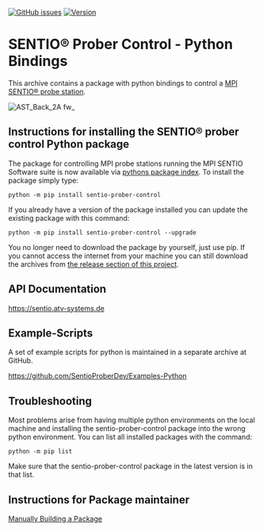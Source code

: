 [![GitHub issues](https://img.shields.io/github/issues/SentioProberDev/SentioProberControl.svg?maxAge=360)](https://github.com/SentioProberDev/SentioProberControl/issues)
[![Version](https://img.shields.io/github/release/SentioProberDev/SentioProberControl.svg?maxAge=360)](https://github.com/SentioProberDev/SentioProberControl/releases/)
# SENTIO® Prober Control - Python Bindings
This archive contains a package with python bindings to control a [MPI SENTIO® probe station](https://www.mpi-corporation.com/ast/engineering-probe-systems/mpi-sentio-software-suite/).

![AST_Back_2A fw_](https://user-images.githubusercontent.com/2202567/204108957-0c7a864a-a526-4d32-a1ca-51985a0b01c6.png)

## Instructions for installing the SENTIO® prober control Python package

The package for controlling MPI probe stations running the MPI SENTIO Software suite is now available via [pythons package index](https://pypi.org/project/sentio-prober-control/). To install the
package simply type:

```python -m pip install sentio-prober-control```

If you already have a version of the package installed you can update the existing package with this command:

```python -m pip install sentio-prober-control --upgrade```

You no longer need to download the package by yourself, just use pip. If you cannot access the internet from your machine you can still download the archives from [the release section of this project](https://github.com/SentioProberDev/SentioProberControl/releases/).

## API Documentation

https://sentio.atv-systems.de

## Example-Scripts

A set of example scripts for python is maintained in a separate archive at GitHub. 

https://github.com/SentioProberDev/Examples-Python

## Troubleshooting

Most problems arise from having multiple python environments on the local machine and installing the sentio-prober-control package into the wrong python environment. You can list all installed packages with the command:

```python -m pip list```

Make sure that the sentio-prober-control package in the latest version is in that list.

## Instructions for Package maintainer

[Manually Building a Package](https://github.com/SentioProberDev/SentioProberControl/blob/master/PackageUpdate.md)
